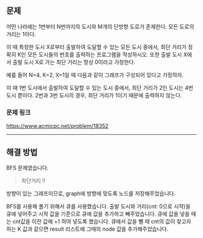 ## 문제

어떤 나라에는 1번부터 N번까지의 도시와 M개의 단방향 도로가 존재한다. 모든 도로의 거리는 1이다.

이 때 특정한 도시 X로부터 출발하여 도달할 수 있는 모든 도시 중에서, 최단 거리가 정확히 K인 모든 도시들의 번호를 출력하는 프로그램을 작성하시오. 또한 출발 도시 X에서 출발 도시 X로 가는 최단 거리는 항상 0이라고 가정한다.

예를 들어 N=4, K=2, X=1일 때 다음과 같이 그래프가 구성되어 있다고 가정하자.

이 때 1번 도시에서 출발하여 도달할 수 있는 도시 중에서, 최단 거리가 2인 도시는 4번 도시 뿐이다. 2번과 3번 도시의 경우, 최단 거리가 1이기 때문에 출력하지 않는다.

### 문제 링크

https://www.acmicpc.net/problem/18352

---

## 해결 방법

BFS 문제였습니다.

> 최단거리 !!

방향이 있는 그래프이므로, graph에 방향에 맞도록 노드를 저장해주었습니다.

BFS를 사용해 풀기 위해서 큐를 사용했습니다.
출발 도시와 거리(cnt: 0으로 시작)을 큐에 넣어주고 시작 값을 기준으로 큐에 값을 추가하고 빼주었습니다.
큐에 값을 넣을 때는 cnt값을 이전 값에 +1 하여 넣도록 했습니다.
큐에서 값을 뺄 때 cnt의 값이 찾고자 하는 K 값과 같으면 result 리스트에 그때의 node 값을 추가해주었습니다.
